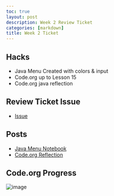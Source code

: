 ```yaml
---
toc: true
layout: post
description: Week 2 Review Ticket
categories: [markdown]
title: Week 2 Ticket
---
```


## Hacks
- Java Menu Created with colors & input
- Code.org up to Lesson 15
- Code.org java reflection

## Review Ticket Issue
- [Issue](https://github.com/nicm2/fastpages_nic/issues/5)

## Posts
- [Java Menu Notebook](https://nicm2.github.io/fastpages_nic/2022/09/06/menu.html)
- [Code.org Reflection]()

## Code.org Progress

![image](https://user-images.githubusercontent.com/89167131/188595351-5b3269e6-9fb3-4637-bdb0-83f14d2a65a6.png)




